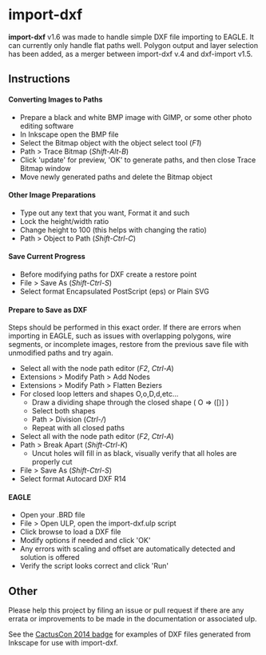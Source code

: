 # import-dxf

__import-dxf__ v1.6 was made to handle simple DXF file importing to EAGLE. It can currently only handle flat paths well.
Polygon output and layer selection has been added, as a merger between import-dxf v.4 and dxf-import v1.5.

## Instructions

#### Converting Images to Paths
* Prepare a black and white BMP image with GIMP, or some other photo editing software
* In Inkscape open the BMP file
* Select the Bitmap object with the object select tool (*F1*)
* Path > Trace Bitmap (*Shift-Alt-B*)
* Click 'update' for preview, 'OK' to generate paths, and then close Trace Bitmap window
* Move newly generated paths and delete the Bitmap object

#### Other Image Preparations
* Type out any text that you want, Format it and such
* Lock the height/width ratio
* Change height to 100 (this helps with changing the ratio)
* Path > Object to Path (*Shift-Ctrl-C*)

#### Save Current Progress
* Before modifying paths for DXF create a restore point
* File > Save As (*Shift-Ctrl-S*)
* Select format Encapsulated PostScript (eps) or Plain SVG

#### Prepare to Save as DXF
Steps should be performed in this exact order. If there are errors when
importing in EAGLE, such as issues with overlapping polygons, 
wire segments, or incomplete images, restore from the previous 
save file with unmodified paths and try again.
* Select all with the node path editor (*F2*, *Ctrl-A*)
* Extensions > Modify Path > Add Nodes
* Extensions > Modify Path > Flatten Beziers
* For closed loop letters and shapes O,o,D,d,etc...
  * Draw a dividing shape through the closed shape ( O => ([)] )
  * Select both shapes
  * Path > Division (*Ctrl-/*)
  * Repeat with all closed paths
* Select all with the node path editor (*F2*, *Ctrl-A*)
* Path > Break Apart (*Shift-Ctrl-K*)
  * Uncut holes will fill in as black, visually verify that all holes are properly cut
* File > Save As (*Shift-Ctrl-S*)
* Select format Autocard DXF R14

#### EAGLE
* Open your .BRD file
* File > Open ULP, open the import-dxf.ulp script
* Click browse to load a DXF file
* Modify options if needed and click 'OK'
* Any errors with scaling and offset are automatically detected and solution is offered
* Verify the script looks correct and click 'Run'

## Other
Please help this project by filing an issue or pull request if there are any errata 
or improvements to be made in the documentation or associated ulp.

See the [CactusCon 2014 badge](https://github.com/erikwilson/cactuscon2014/tree/master/imgs)
for examples of DXF files generated from Inkscape for use with import-dxf.

